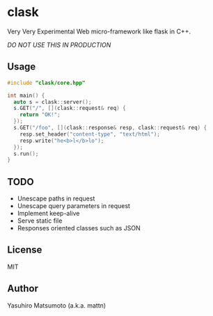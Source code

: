 # clask

Very Very Experimental Web micro-framework like flask in C++.

*DO NOT USE THIS IN PRODUCTION*

## Usage

```cpp
#include "clask/core.hpp"

int main() {
  auto s = clask::server();
  s.GET("/", [](clask::request& req) {
    return "OK!";
  });
  s.GET("/foo", [](clask::response& resp, clask::request& req) {
    resp.set_header("content-type", "text/html");
    resp.write("he<b>l</b>lo");
  });
  s.run();
}
```

## TODO

* Unescape paths in request
* Unescape query parameters in request
* Implement keep-alive
* Serve static file
* Responses oriented classes such as JSON

## License

MIT

## Author

Yasuhiro Matsumoto (a.k.a. mattn)
